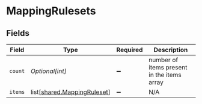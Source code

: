 # MappingRulesets


## Fields

| Field                                                                    | Type                                                                     | Required                                                                 | Description                                                              |
| ------------------------------------------------------------------------ | ------------------------------------------------------------------------ | ------------------------------------------------------------------------ | ------------------------------------------------------------------------ |
| `count`                                                                  | *Optional[int]*                                                          | :heavy_minus_sign:                                                       | number of items present in the items array                               |
| `items`                                                                  | list[[shared.MappingRuleset](undefined/models/shared/mappingruleset.md)] | :heavy_minus_sign:                                                       | N/A                                                                      |